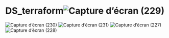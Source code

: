 # DS_terraform![Capture d’écran (229)](https://user-images.githubusercontent.com/75127980/211187274-8509961a-b0e0-4bab-a354-a593d317c22f.png)
![Capture d’écran (230)](https://user-images.githubusercontent.com/75127980/211187275-27b538e1-5f9a-4876-a0b4-aa050e58310b.png)
![Capture d’écran (231)](https://user-images.githubusercontent.com/75127980/211187276-9f8c2d1a-a36e-4bca-a845-59bf972446f6.png)
![Capture d’écran (227)](https://user-images.githubusercontent.com/75127980/211187278-2375350a-50b5-439c-b03d-78373d3fe1de.png)
![Capture d’écran (228)](https://user-images.githubusercontent.com/75127980/211187279-724f53a9-71d8-4510-9fe4-da0ef38a2fd7.png)
